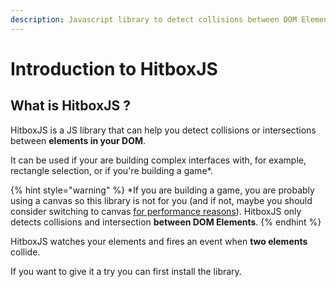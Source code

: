 ```yaml
---
description: Javascript library to detect collisions between DOM Elements
---
```


# Introduction to HitboxJS

## What is HitboxJS ?

HitboxJS is a JS library that can help you detect collisions or intersections between **elements in your DOM**.

It can be used if your are building complex interfaces with, for example, rectangle selection, or if you're building a game\*.

{% hint style="warning" %}
\*If you are building a game, you are probably using a canvas so this library is not for you \(and if not, maybe you should consider switching to canvas [for performance reasons](https://stackoverflow.com/questions/38901951/canvas-vs-svg-for-games)\). HitboxJS only detects collisions and intersection **between DOM Elements**.
{% endhint %}

HitboxJS watches your elements and fires an event when **two elements** collide.

If you want to give it a try you can first install the library.



